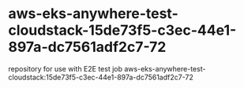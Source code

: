 # aws-eks-anywhere-test-cloudstack-15de73f5-c3ec-44e1-897a-dc7561adf2c7-72
repository for use with E2E test job aws-eks-anywhere-test-cloudstack:15de73f5-c3ec-44e1-897a-dc7561adf2c7-72
